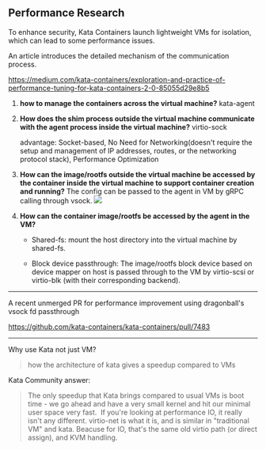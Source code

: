 ## Performance Research

To enhance security, Kata Containers launch lightweight VMs for isolation, which can lead to some performance issues.

An article introduces the detailed mechanism of the communication process.

https://medium.com/kata-containers/exploration-and-practice-of-performance-tuning-for-kata-containers-2-0-85055d29e8b5

1. **how to manage the containers across the virtual machine?**
   kata-agent

2. **How does the shim process outside the virtual machine communicate with the agent process inside the virtual machine?**
   virtio-sock
   
   advantage: Socket-based, No Need for Networking(doesn't require the setup and management of IP addresses, routes, or the networking protocol stack), Performance Optimization

3. **How can the image/rootfs outside the virtual machine be accessed by the container inside the virtual machine to support container creation and running?**
   The config can be passed to the agent in VM by gRPC calling through vsock.
   ![](/Users/dongyingzhe/Desktop/Screenshot%202023-10-20%20at%2001.16.09.png)

4. **How can the container image/rootfs be accessed by the agent in the VM?**
   
   
   - Shared-fs: mount the host directory into the virtual machine by shared-fs.
   
   - Block device passthrough: The image/rootfs block device based on device mapper on host is passed through to the VM by virtio-scsi or virtio-blk (with their corresponding backend).

---

A recent unmerged PR for performance improvement using dragonball's vsock fd passthrough

https://github.com/kata-containers/kata-containers/pull/7483

---

Why use Kata not just VM? 

> how the architecture of kata gives a speedup compared to VMs

Kata Community answer: 

> The only speedup that Kata brings compared to usual VMs is boot time - we go ahead and have a very small kernel and hit our minimal user space very fast.  If you're looking at performance IO, it really isn't any different. virtio-net is what it is, and is similar in "traditional VM" and kata.
> Beacuse for IO, that's the same old virtio path (or direct assign), and KVM handling.


